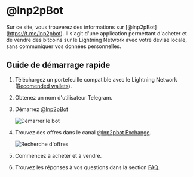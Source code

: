 # @lnp2pBot

Sur ce site, vous trouverez des informations sur [@lnp2pBot] (https://t.me/lnp2pbot). Il s'agit d'une application permettant d'acheter et de vendre des bitcoins sur le Lightning Network avec votre devise locale, sans communiquer vos données personnelles.

## Guide de démarrage rapide

1. Téléchargez un portefeuille compatible avec le Lightning Network ([Recomended wallets](./recommended-wallets.md)).
2. Obtenez un nom d'utilisateur Telegram.
3. Démarrez [@lnp2pBot](https://t.me/lnp2pbot)

    ![Démarrer le bot](./assets/images/bot-start.gif)

4. Trouvez des offres dans le canal [@lnp2pbot Exchange](https://t.me/p2plightning).

    ![Recherche d'offres](./assets/images/scan-channel.gif)

5. Commencez à acheter et à vendre.
6. Trouvez les réponses à vos questions dans la section [FAQ](./faq.md).
